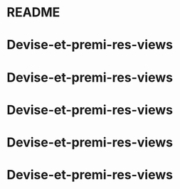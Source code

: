 # README


# Devise-et-premi-res-views
# Devise-et-premi-res-views
# Devise-et-premi-res-views
# Devise-et-premi-res-views
# Devise-et-premi-res-views
